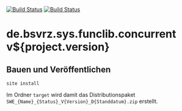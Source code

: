 [![Build Status](https://travis-ci.org/bitctrl/de.bsvrz.sys.funclib.concurrent.svg?branch=develop)](https://travis-ci.org/bitctrl/de.bsvrz.sys.funclib.concurrent)
[![Build Status](https://api.bintray.com/packages/bitctrl/maven/de.bsvrz.sys.funclib.concurrent/images/download.svg)](https://bintray.com/bitctrl/maven/de.bsvrz.sys.funclib.concurrent)

de.bsvrz.sys.funclib.concurrent v${project.version}
=======================================


Bauen und Veröffentlichen
-------------------------

    site install

Im Ordner `target` wird damit das Distributionspaket
`SWE_{Name}_{Status}_V{Version}_D{Standdatum}.zip` erstellt.
